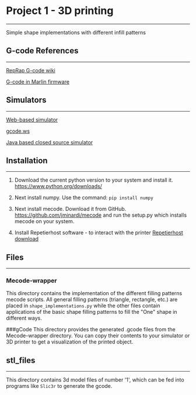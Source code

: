# Project 1 - 3D printing
-------------------------
Simple shape implementations with different infill patterns



## G-code References
--------------------
[RepRap G-code wiki](http://reprap.org/wiki/G-code)

[G-code in Marlin firmware](https://github.com/MarlinFirmware/Marlin/wiki/G-Code-in-Marlin)


## Simulators
--------------
[Web-based simulator](https://nraynaud.github.io/webgcode/)

[gcode.ws](http://gcode.ws)

[Java based closed source simulator](http://gcodeprintr.dietzm.de/#GCodeSimulator)

## Installation
----------------
1. Download the current python version to your system and install it.
https://www.python.org/downloads/

2. Next install numpy. Use the command:
`pip install numpy`

3. Next install mecode. Download it from GitHub.
https://github.com/jminardi/mecode and run the setup.py which installs mecode on your system.

4. Install Repetierhost software - to interact with the printer
[Repetierhost download](http://www.repetier.com/download-now/)

## Files
--------

### Mecode-wrapper
This directory contains the implementation of the different filling patterns
mecode scripts. All general filling patterns (triangle, rectangle, etc.) are
placed in `shape_implementations.py` while the other files contain applications
of the basic shape filling patterns to fill the "One" shape in different ways.

###gCode
This directory provides the generated .gcode files from the Mecode-wrapper
directory. You can copy their contents to your simulator or 3D printer to get a
visualization of the printed object.

## stl_files
------------
This directory contains 3d model files of number '1', which can be fed into
programs like `Slic3r` to generate the gcode.

